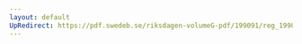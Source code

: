```yaml
---
layout: default
UpRedirect: https://pdf.swedeb.se/riksdagen-volumeG-pdf/199091/reg_199091/reg_199091_0053.pdf
---
```

